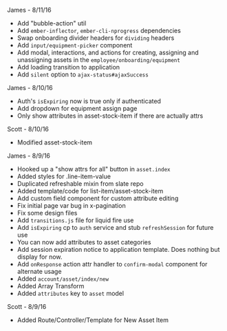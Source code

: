 James - 8/11/16
- Add "bubble-action" util
- Add `ember-inflector`, `ember-cli-nprogress` dependencies
- Swap onboarding divider headers for `dividing` headers
- Add `input/equipment-picker` component
- Add modal, interactions, and actions for creating, assigning and unassigning assets in the `employee/onboarding/equipment`
- Add loading transition to application
- Add `silent` option to `ajax-status#ajaxSuccess`

James - 8/10/16
- Auth's `isExpiring` now is true only if authenticated
- Add dropdown for equipment assign page
- Only show attributes in asset-stock-item if there are actually attrs

Scott - 8/10/16
- Modified asset-stock-item

James - 8/9/16
- Hooked up a "show attrs for all" button in `asset.index`
- Added styles for .line-item-value
- Duplicated refreshable mixin from slate repo
- Added template/code for list-item/asset-stock-item
- Add custom field component for custom attribute editing
- Fix initial page var bug in x-pagination
- Fix some design files
- Add `transitions.js` file for liquid fire use
- Add `isExpiring` cp to `auth` service and stub `refreshSession` for future use
- You can now add attributes to asset categories
- Add session expiration notice to application template. Does nothing but display for now.
- Add `onResponse` action attr handler to `confirm-modal` component for alternate usage
- Added `account/asset/index/new`
- Added Array Transform
- Added `attributes` key to `asset` model

Scott - 8/9/16
- Added Route/Controller/Template for New Asset Item
